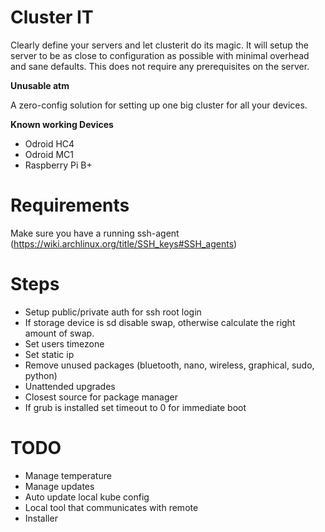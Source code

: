 # Cluster IT

Clearly define your servers and let clusterit do its magic. 
It will setup the server to be as close to configuration as possible with minimal overhead and sane defaults.
This does not require any prerequisites on the server.

**Unusable atm**

A zero-config solution for setting up one big cluster for all your devices.

**Known working Devices**

- Odroid HC4
- Odroid MC1
- Raspberry Pi B+

# Requirements

Make sure you have a running ssh-agent (https://wiki.archlinux.org/title/SSH_keys#SSH_agents)

# Steps

- Setup public/private auth for ssh root login
- If storage device is sd disable swap, otherwise calculate the right amount of swap.
- Set users timezone
- Set static ip
- Remove unused packages (bluetooth, nano, wireless, graphical, sudo, python)
- Unattended upgrades
- Closest source for package manager
- If grub is installed set timeout to 0 for immediate boot

# TODO

- Manage temperature
- Manage updates
- Auto update local kube config
- Local tool that communicates with remote
- Installer


